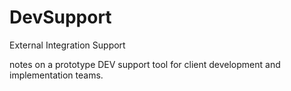 # DevSupport
External Integration Support

notes on a prototype DEV support tool for client development and implementation teams.
